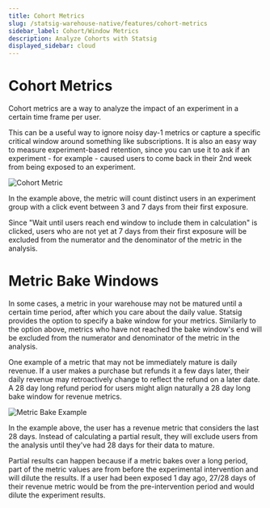 ```yaml
---
title: Cohort Metrics
slug: /statsig-warehouse-native/features/cohort-metrics
sidebar_label: Cohort/Window Metrics
description: Analyze Cohorts with Statsig
displayed_sidebar: cloud
---
```


# Cohort Metrics

Cohort metrics are a way to analyze the impact of an experiment in a certain time frame per user.

This can be a useful way to ignore noisy day-1 metrics or capture a specific critical window around something like subscriptions. It is also an easy way to measure experiment-based retention, since you can use it to ask if an experiment - for example - caused users to come back in their 2nd week from being exposed to an experiment.

![Cohort Metric](https://github.com/statsig-io/docs/assets/102695539/cc96d4ba-4edc-4b31-b937-7ad8d62245f7)

In the example above, the metric will count distinct users in an experiment group with a click event between 3 and 7 days from their first exposure.

Since "Wait until users reach end window to include them in calculation" is clicked, users who are not yet at 7 days from their first exposure will be excluded from the numerator and the denominator of the metric in the analysis.

# Metric Bake Windows

In some cases, a metric in your warehouse may not be matured until a certain time period, after which you care about the daily value. Statsig provides the option to specify a bake window for your metrics. Similarly to the option above, metrics who have not reached the bake window's end will be excluded from the numerator and denominator of the metric in the analysis.

One example of a metric that may not be immediately mature is daily revenue. If a user makes a purchase but refunds it a few days later, their daily revenue may retroactively change to reflect the refund on a later date. A 28 day long refund period for users might align naturally a 28 day long bake window for revenue metrics.

![Metric Bake Example](https://github.com/statsig-io/docs/assets/102695539/7c0ca9e7-ae49-4213-96aa-e0815a46940e)

In the example above, the user has a revenue metric that considers the last 28 days. Instead of calculating a partial result, they will exclude users from the analysis until they've had 28 days for their data to mature.

Partial results can happen because if a metric bakes over a long period, part of the metric values are from before the experimental intervention and will dilute the results. If a user had been exposed 1 day ago, 27/28 days of their revenue metric would be from the pre-intervention period and would dilute the experiment results.
